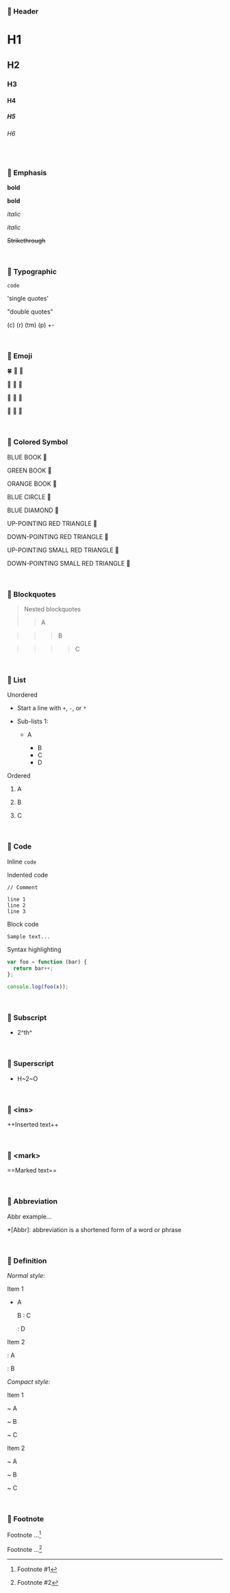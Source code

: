 [//]: # (comment...)
[//]: <> (comment...)
[comment]: # (comment...)
[comment]: <> (comment...)

<br/>

### &#x1F536; Header

# H1

## H2

### H3

#### H4

##### H5

###### H6

<br/>

### &#x1F536; Emphasis

**bold**

__bold__

*italic*

_italic_

~~Strikethrough~~

<br/>

### &#x1F536; Typographic

`code`

'single quotes'

"double quotes"

(c) (r) (tm) (p) +-

<br/>

### &#x1F536; Emoji

:four_leaf_clover: :cactus: :deciduous_tree:

:hibiscus: :fallen_leaf: :blossom:

:tulip: :sunflower: :leaves:

:evergreen_tree: :maple_leaf: :ear_of_rice:

<br/>

### &#x1F536;  Colored Symbol

BLUE BOOK &#x1F4D8;

GREEN BOOK &#x1F4D7;

ORANGE BOOK &#x1F4D9;

BLUE CIRCLE &#x1F535;

BLUE DIAMOND &#x1F537;

UP-POINTING RED TRIANGLE &#x1F53A;

DOWN-POINTING RED TRIANGLE &#x1F53B;

UP-POINTING SMALL RED TRIANGLE &#x1F53C;

DOWN-POINTING SMALL RED TRIANGLE &#x1F53D;

<br/>

### &#x1F536; Blockquotes

> Nested blockquotes
>> A

>>> B

>>>> C

<br/>

### &#x1F536; List

Unordered

+ Start a line with `+`, `-`, or `*`

+ Sub-lists 1:

  - A

    * B

    + C

    - D

Ordered

 1. A

 2. B

 3. C

<br/>

### &#x1F536; Code

Inline `code`

Indented code

    // Comment

    line 1
    line 2
    line 3

Block code

```
Sample text...
```

Syntax highlighting

```js
var foo = function (bar) {
  return bar++;
};

console.log(foo(x));
```

<br/>

### &#x1F536; Subscript

- 2^th^

<br/>

### &#x1F536; Superscript

- H~2~O

<br/>

### &#x1F536; \<ins>

++Inserted text++

<br/>

### &#x1F536; \<mark>

==Marked text==

<br/>

### &#x1F536; Abbreviation

Abbr example...

*[Abbr]: abbreviation is a shortened form of a word or phrase

<br/>

### &#x1F536; Definition

_Normal style:_

Item 1
 -  A

    B
    : C

    : D

Item 2

: A

: B

_Compact style:_

Item 1

 ~ A

 ~ B

 ~ C

Item 2

 ~ A

 ~ B

 ~ C

<br/>

### &#x1F536; Footnote

Footnote ...[^1]

Footnote ...[^2]

[^1]: Footnote #1

[^2]: Footnote #2
